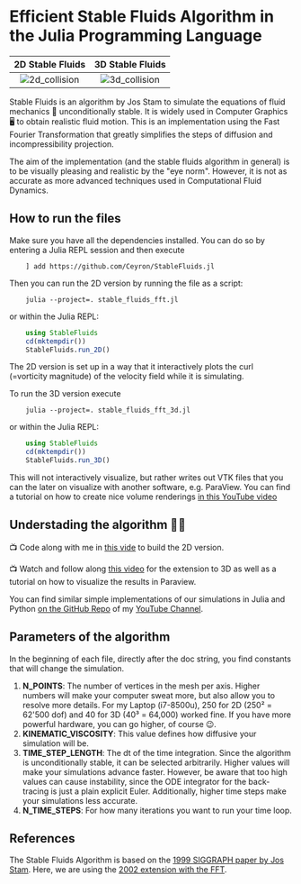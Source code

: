 # Efficient Stable Fluids Algorithm in the Julia Programming Language


2D Stable Fluids            |  3D Stable Fluids
:----------------------------:|:-------------------------:
![2d_collision](https://user-images.githubusercontent.com/27728103/151655433-89e6572f-098c-461c-969d-9076d5fb8716.gif)| ![3d_collision](https://user-images.githubusercontent.com/27728103/151655451-108a6134-0a35-4cf8-ba15-f4448215d427.gif)

Stable Fluids is an algorithm by Jos Stam to simulate the equations of fluid
mechanics 🌊 unconditionally stable. It is widely used in Computer Graphics 🖥  to
obtain realistic fluid motion. This is an implementation using the Fast Fourier
Transformation that greatly simplifies the steps of diffusion and
incompressibility projection.

The aim of the implementation (and the stable fluids algorithm in general) is to
be visually pleasing and realistic by the "eye norm". However, it is not as
accurate as more advanced techniques used in Computational Fluid Dynamics.

## How to run the files

Make sure you have all the dependencies installed. You can do so by entering a Julia REPL session and then execute

```
    ] add https://github.com/Ceyron/StableFluids.jl
```

Then you can run the 2D version by running the file as a script:

```
    julia --project=. stable_fluids_fft.jl
```

or within the Julia REPL:

```julia
    using StableFluids
    cd(mktempdir())
    StableFluids.run_2D()
```

The 2D version is set up in a way that it interactively plots the curl
(=vorticity magnitude) of the velocity field while it is simulating.

To run the 3D version execute

```
    julia --project=. stable_fluids_fft_3d.jl
```

or within the Julia REPL:

```julia
    using StableFluids
    cd(mktempdir())
    StableFluids.run_3D()
```

This will not interactively visualize, but rather writes out VTK files that you
can the later on visualize with another software, e.g. ParaView. You can find a
tutorial on how to create nice volume renderings [in this YouTube
video](https://youtu.be/bvPi6XwdM0U?t=1034)

## Understading the algorithm 👩‍🏫 

📺 Code along with me in [this vide](https://youtu.be/F7rWoxeGrko) to build the 2D version.

📺 Watch and follow along [this video](https://youtu.be/bvPi6XwdM0U) for the
extension to 3D as well as a tutorial on how to visualize the results in Paraview.

You can find similar simple implementations of our simulations in Julia and
Python [on the GitHub
Repo](https://github.com/Ceyron/machine-learning-and-simulation/tree/main/english/simulation_scripts)
of my [YouTube
Channel](https://www.youtube.com/channel/UCh0P7KwJhuQ4vrzc3IRuw4Q).


## Parameters of the algorithm

In the beginning of each file, directly after the doc string, you find constants
that will change the simulation.

1. **N_POINTS**: The number of vertices in the mesh per axis. Higher numbers will make your computer sweat more, but also allow you to resolve more details. For my Laptop (i7-8500u), 250 for 2D (250² = 62'500 dof) and 40 for 3D (40³ = 64,000) worked fine. If you have more powerful hardware, you can go higher, of course 😉.
2. **KINEMATIC_VISCOSITY**: This value defines how diffusive your simulation
   will be.
3. **TIME_STEP_LENGTH**: The dt of the time integration. Since the algorithm is
   unconditionally stable, it can be selected arbitrarily. Higher values will make your simulations advance faster. However, be aware that too high values can cause instability, since the ODE integrator for the back-tracing is just a plain explicit Euler. Additionally, higher time steps make your simulations less accurate.
4. **N_TIME_STEPS**: For how many iterations you want to run your time loop.

## References

The Stable Fluids Algorithm is based on the [1999 SIGGRAPH paper by Jos Stam](https://d2f99xq7vri1nk.cloudfront.net/legacy_app_files/pdf/ns.pdf). Here, we are using the [2002 extension with the FFT](https://citeseerx.ist.psu.edu/viewdoc/download?doi=10.1.1.590.1681&rep=rep1&type=pdf).
